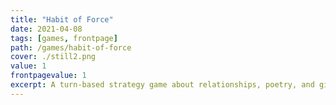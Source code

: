 ```yaml
---
title: "Habit of Force"
date: 2021-04-08
tags: [games, frontpage]
path: /games/habit-of-force
cover: ./still2.png
value: 1
frontpagevalue: 1
excerpt: A turn-based strategy game about relationships, poetry, and giant mecha fights.
---
```


